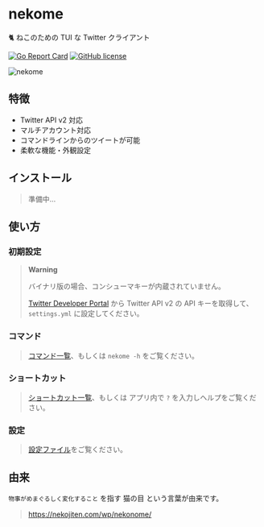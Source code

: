 # nekome

🐈 ねこのための TUI な Twitter クライアント

[![Go Report Card](https://goreportcard.com/badge/github.com/arrow2nd/nekome)](https://goreportcard.com/report/github.com/arrow2nd/nekome)
[![GitHub license](https://img.shields.io/github/license/arrow2nd/nekome)](https://github.com/arrow2nd/nekome/blob/main/LICENSE)

![nekome](https://user-images.githubusercontent.com/44780846/177174791-d5fb9db2-2a83-490a-8ed0-7d08fe16f89c.gif)

## 特徴

- Twitter API v2 対応
- マルチアカウント対応
- コマンドラインからのツイートが可能
- 柔軟な機能・外観設定

## インストール

> 準備中...

## 使い方

### 初期設定

> **Warning**
>
> バイナリ版の場合、コンシューマキーが内蔵されていません。
>
> [Twitter Developer Portal](https://developer.twitter.com/en/portal/projects-and-apps) から Twitter API v2 の API キーを取得して、`settings.yml` に設定してください。

### コマンド

> [コマンド一覧](./docs/commands.md)、もしくは `nekome -h` をご覧ください。

### ショートカット

> [ショートカット一覧](./docs/shortcuts.md)、もしくは アプリ内で `?` を入力しヘルプをご覧ください。

### 設定

> [設定ファイル](./docs/config.md)をご覧ください。

## 由来

`物事がめまぐるしく変化すること` を指す 猫の目 という言葉が由来です。

> https://nekojiten.com/wp/nekonome/
